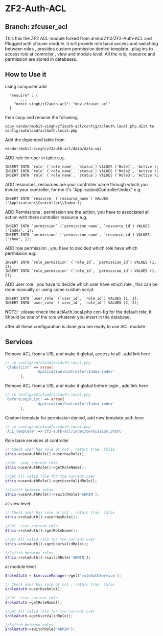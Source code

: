 ZF2-Auth-ACL
============

Branch: zfcuser_acl
-------------------

This this the ZF2 ACL module forked from arvind2110/ZF2-Auth-ACL and Plugged with zfcuser module. it will provide role base access and switching between roles , provides custom permission denied template , plug ins to access role at controller , view and module level. All the role, resource and permission are stored in databases.

How to Use it
-------------------

using composer add 
```
  "require" : {
       ...
    "mohit-singh/zf2auth-acl": "dev-zfcuser_acl"
  }
```
then copy and rename the following,
```
copy vendor/mohit-singh/zf2auth-acl/config/aclAuth.local.php.dist to config/autoload/aclAuth.local.php
```
Add the depended table from 
```
vendor/mohit-singh/zf2auth-acl/data/data.sql
```

ADD role for user in table  e.g.
```
INSERT INTO `role` (`role_name`, `status`) VALUES ('Role1', 'Active');
INSERT INTO `role` (`role_name`, `status`) VALUES ('Role2', 'Active');
INSERT INTO `role` (`role_name`, `status`) VALUES ('Role3', 'Active');
```

ADD resources, resources are your controller name through which you invoke your controller, for me it's "Application\Controller\Index" e.g.
```
INSERT INTO `resource` (`resource_name`) VALUES ('Application\\Controller\\Index');
```
ADD Permissions , permission are the action, you have to associated all action with there controller resource  e.g.
```
INSERT INTO `permission` (`permission_name`, `resource_id`) VALUES ('index', 1);
INSERT INTO `permission` (`permission_name`, `resource_id`) VALUES ('show', 1);
```
ADD role permission , you have to decided which role have which permission
e.g.

```
INSERT INTO `role_permission` (`role_id`, `permission_id`) VALUES (1, 1);
INSERT INTO `role_permission` (`role_id`, `permission_id`) VALUES (1, 2);
```

ADD user role , you have to decide which user have which role , this can be done manually or using some custom script.
```
INSERT INTO `user_role` (`user_id`, `role_id`) VALUES (1, 1);
INSERT INTO `user_role` (`user_id`, `role_id`) VALUES (2, 2);
```

NOTE:- please check the aclAuth.local.php con-fig for the default role, it Should be one of the role  whatever you insert in the database.

after all these configuration is done you are ready to use ACL module

Services
------------

Remove ACL from a URL and make it global, access to all ,
add link here
```php
// in config/autoload/aclAuth.local.php
'globalList' => array(
		      'Application\Controller\Index-index'
	   ),
```

Remove ACL from a URL and make it global before login ,
add link here
```php
// in config/autoload/aclAuth.local.php
'beforeLoginList' => array(
		      'Application\Controller\Index-index'
	   ),
```
Custom template for permission denied, add new template path here
```php
// in config/autoload/aclAuth.local.php
'ACL_Template' =>'zf2-auth-acl/index/permission.phtml'
```
Role base services at controller
```php
// Check user has role or not , return true, false
$this->userAuthRole()->userHasRole();

//Get  user current role
$this->userAuthRole()->getRoleName();

//get All valid role for the current user
$this->userAuthRole()->getUserValidRole();

//Switch between roles
$this->userAuthRole()->switchRole('ADMIN');
```
at view level

```php
// Check user has role or not , return true, false
$this->roleAuth()->userHasRole();

//Get  user current role
$this->roleAuth()->getRoleName();

//get All valid role for the current user
$this->roleAuth()->getUserValidRole();

//Switch between roles
$this->roleAuth()->switchRole('ADMIN');
```
at module level

```php
$roleAtuth = $serviceManager->get('roleAuthService');

// Check user has role or not , return true, false
$roleAtuth->userHasRole();

//Get  user current role
$roleAtuth->getRoleName();

//get All valid role for the current user
$roleAtuth->getUserValidRole();

//Switch between roles
$roleAtuth->switchRole('ADMIN');
```


